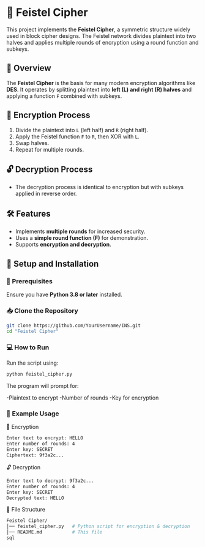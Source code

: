 # 🔐 Feistel Cipher

This project implements the **Feistel Cipher**, a symmetric structure widely used in block cipher designs. The Feistel network divides plaintext into two halves and applies multiple rounds of encryption using a round function and subkeys.

## 📜 Overview

The **Feistel Cipher** is the basis for many modern encryption algorithms like **DES**. It operates by splitting plaintext into **left (L) and right (R) halves** and applying a function `F` combined with subkeys.

## 🔑 Encryption Process

1. Divide the plaintext into `L` (left half) and `R` (right half).
2. Apply the Feistel function `F` to `R`, then XOR with `L`.
3. Swap halves.
4. Repeat for multiple rounds.

## 🔓 Decryption Process

- The decryption process is identical to encryption but with subkeys applied in reverse order.

## 🛠️ Features

- Implements **multiple rounds** for increased security.
- Uses a **simple round function (F)** for demonstration.
- Supports **encryption and decryption**.

## 🚀 Setup and Installation

### 📌 Prerequisites

Ensure you have **Python 3.8 or later** installed.

### 📥 Clone the Repository

```sh
git clone https://github.com/YourUsername/INS.git
cd "Feistel Cipher"
```

###  💻 How to Run
Run the script using:
```sh
python feistel_cipher.py
```
The program will prompt for:

-Plaintext to encrypt
-Number of rounds
-Key for encryption

### 📝 Example Usage
🔐 Encryption
``` sh
Enter text to encrypt: HELLO
Enter number of rounds: 4
Enter key: SECRET
Ciphertext: 9f3a2c...
```
🔓 Decryption
``` sh
Enter text to decrypt: 9f3a2c...
Enter number of rounds: 4
Enter key: SECRET
Decrypted text: HELLO
```
📂 File Structure
```sh 
Feistel Cipher/
│── feistel_cipher.py   # Python script for encryption & decryption
│── README.md           # This file
sql
```





